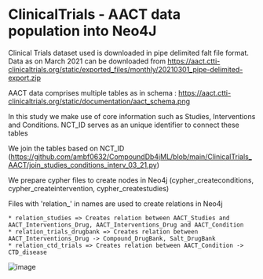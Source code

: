 
# ClinicalTrials - AACT data population into Neo4J

Clinical Trials dataset used is downloaded in pipe delimited falt file format. Data as on March 2021 can be downloaded from https://aact.ctti-clinicaltrials.org/static/exported_files/monthly/20210301_pipe-delimited-export.zip


AACT data comprises multiple tables as in schema : https://aact.ctti-clinicaltrials.org/static/documentation/aact_schema.png

In this study we make use of core information such as Studies, Interventions and Conditions. NCT_ID serves as an unique identifier to connect these tables

We join the tables based on NCT_ID (https://github.com/ambf0632/CompoundDb4jML/blob/main/ClinicalTrials_AACT/join_studies_conditions_interv_03_21.py)

We prepare cypher files to create nodes in Neo4j (cypher_createconditions, cypher_createintervention, cypher_createstudies)

Files with 'relation_' in names are used to create relations in Neo4j

  	* relation_studies => Creates relation between AACT_Studies and AACT_Interventions_Drug, AACT_Interventions_Drug and AACT_Condition
	* relation_trials_drugbank => Creates relation between AACT_Interventions_Drug -> Compound_DrugBank, Salt_DrugBank
	* relation_ctd_trials => Creates relation between AACT_Condition -> CTD_disease    

	


![image](https://user-images.githubusercontent.com/59961900/124712810-64049680-df1d-11eb-9b40-0e4013ead586.png)
